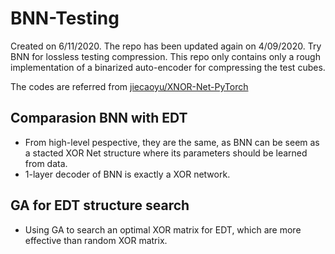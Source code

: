 # BNN-Testing
Created on 6/11/2020. The repo has been updated again on 4/09/2020.
Try BNN for lossless testing compression.
This repo only contains only a rough implementation of a binarized auto-encoder for compressing the test cubes.

The codes are referred from [jiecaoyu/XNOR-Net-PyTorch](https://github.com/jiecaoyu/XNOR-Net-PyTorch)

## Comparasion BNN with EDT
* From high-level pespective, they are the same, as BNN can be seem as a stacted XOR Net structure where its parameters should be learned from data.
* 1-layer decoder of BNN is exactly a XOR network.
  
## GA for EDT structure search
* Using GA to search an optimal XOR matrix for EDT, which are more effective than random XOR matrix.




